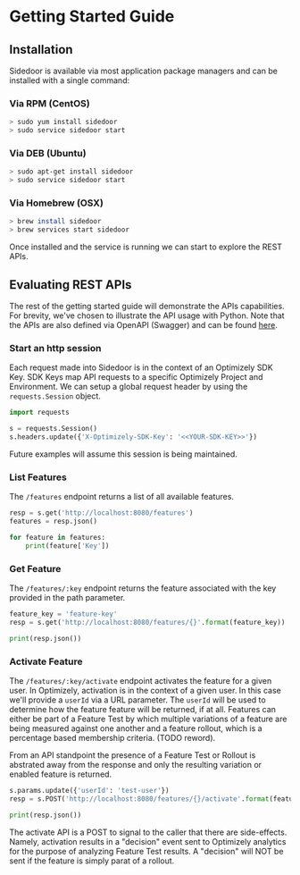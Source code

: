 # Getting Started Guide

## Installation
Sidedoor is available via most application package managers and can be installed with a single command:

### Via RPM (CentOS)
```bash
> sudo yum install sidedoor
> sudo service sidedoor start
```

### Via DEB (Ubuntu)
```bash
> sudo apt-get install sidedoor
> sudo service sidedoor start
```

### Via Homebrew (OSX)
```bash
> brew install sidedoor
> brew services start sidedoor
```

Once installed and the service is running we can start to explore the REST APIs.

## Evaluating REST APIs
The rest of the getting started guide will demonstrate the APIs capabilities. For brevity, we've chosen to illustrate the API usage with Python. Note that the APIs are also defined via OpenAPI (Swagger) and can be found [here](http://localhost:8080/openapi.yaml).

### Start an http session
Each request made into Sidedoor is in the context of an Optimizely SDK Key. SDK Keys map API requests to a specific Optimizely Project and Environment. We can setup a global request header by using the `requests.Session` object.

```python
import requests

s = requests.Session()
s.headers.update({'X-Optimizely-SDK-Key': '<<YOUR-SDK-KEY>>'})
```

Future examples will assume this session is being maintained.

### List Features
The `/features` endpoint returns a list of all available features.

```python
resp = s.get('http://localhost:8080/features')
features = resp.json()

for feature in features:
    print(feature['Key'])
```

### Get Feature
The `/features/:key` endpoint returns the feature associated with the key provided in the path parameter.

```python
feature_key = 'feature-key'
resp = s.get('http://localhost:8080/features/{}'.format(feature_key))

print(resp.json())
```

### Activate Feature
The `/features/:key/activate` endpoint activates the feature for a given user. In Optimizely, activation is in the context of a given user. In this case we'll provide a `userId` via a URL parameter. The `userId` will be used to determine how the feature feature will be returned, if at all. Features can either be part of a Feature Test by which multiple variations of a feature are being measured against one another and a feature rollout, which is a percentage based membership criteria. (TODO reword).

From an API standpoint the presence of a Feature Test or Rollout is abstrated away from the response and only the resulting variation or enabled feature is returned.

```python
s.params.update({'userId': 'test-user'})
resp = s.POST('http://localhost:8080/features/{}/activate'.format(feature_key))

print(resp.json())
```

The activate API is a POST to signal to the caller that there are side-effects. Namely, activation results in a "decision" event sent to Optimizely analytics for the purpose of analyzing Feature Test results. A "decision" will NOT be sent if the feature is simply parat of a rollout.
